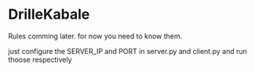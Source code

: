 # DrilleKabale

Rules comming later.
for now you need to know them.

just configure the SERVER_IP and PORT in server.py and client.py
and run thoose respectively 
